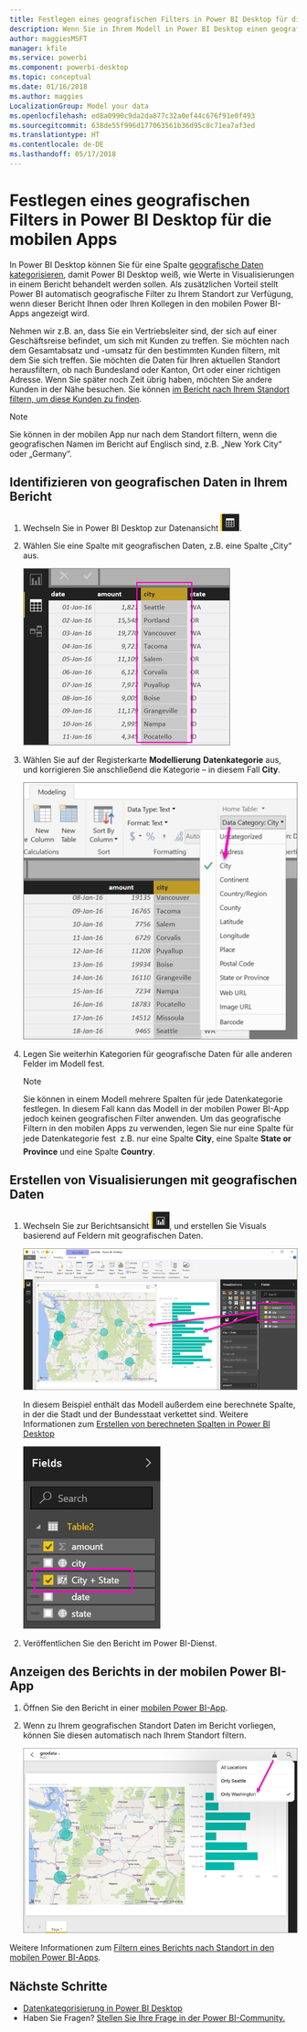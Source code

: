 ```yaml
---
title: Festlegen eines geografischen Filters in Power BI Desktop für die mobilen Apps
description: Wenn Sie in Ihrem Modell in Power BI Desktop einen geografischen Filter festlegen, können Sie Daten für Ihren Standort in den mobilen Power BI-Apps automatisch filtern.
author: maggiesMSFT
manager: kfile
ms.service: powerbi
ms.component: powerbi-desktop
ms.topic: conceptual
ms.date: 01/16/2018
ms.author: maggies
LocalizationGroup: Model your data
ms.openlocfilehash: ed8a0990c9da2da877c32a0ef44c676f91e0f493
ms.sourcegitcommit: 638de55f996d177063561b36d95c8c71ea7af3ed
ms.translationtype: HT
ms.contentlocale: de-DE
ms.lasthandoff: 05/17/2018
---
```

# <a name="set-geographic-filters-in-power-bi-desktop-for-the-mobile-apps"></a>Festlegen eines geografischen Filters in Power BI Desktop für die mobilen Apps
In Power BI Desktop können Sie für eine Spalte [geografische Daten kategorisieren](desktop-data-categorization.md), damit Power BI Desktop weiß, wie Werte in Visualisierungen in einem Bericht behandelt werden sollen. Als zusätzlichen Vorteil stellt Power BI automatisch geografische Filter zu Ihrem Standort zur Verfügung, wenn dieser Bericht Ihnen oder Ihren Kollegen in den mobilen Power BI-Apps angezeigt wird. 

Nehmen wir z.B. an, dass Sie ein Vertriebsleiter sind, der sich auf einer Geschäftsreise befindet, um sich mit Kunden zu treffen. Sie möchten nach dem Gesamtabsatz und -umsatz für den bestimmten Kunden filtern, mit dem Sie sich treffen. Sie möchten die Daten für Ihren aktuellen Standort herausfiltern, ob nach Bundesland oder Kanton, Ort oder einer richtigen Adresse. Wenn Sie später noch Zeit übrig haben, möchten Sie andere Kunden in der Nähe besuchen. Sie können [im Bericht nach Ihrem Standort filtern, um diese Kunden zu finden](mobile-apps-geographic-filtering.md).

> [!NOTE]
> Sie können in der mobilen App nur nach dem Standort filtern, wenn die geografischen Namen im Bericht auf Englisch sind, z.B. „New York City“ oder „Germany“.
> 
> 

## <a name="identify-geographic-data-in-your-report"></a>Identifizieren von geografischen Daten in Ihrem Bericht
1. Wechseln Sie in Power BI Desktop zur Datenansicht ![Symbol für Datenansicht](media/desktop-mobile-geofiltering/pbi_desktop_data_icon.png).
2. Wählen Sie eine Spalte mit geografischen Daten, z.B. eine Spalte „City“ aus.
   
    ![Spalte „City“](media/desktop-mobile-geofiltering/power-bi-desktop-geo-column.png)
3. Wählen Sie auf der Registerkarte **Modellierung** **Datenkategorie** aus, und korrigieren Sie anschließend die Kategorie – in diesem Fall **City**.
   
    ![Feld „Datenkategorie“](media/desktop-mobile-geofiltering/power-bi-desktop-geo-category.png)
4. Legen Sie weiterhin Kategorien für geografische Daten für alle anderen Felder im Modell fest. 
   
   > [!NOTE]
   > Sie können in einem Modell mehrere Spalten für jede Datenkategorie festlegen. In diesem Fall kann das Modell in der mobilen Power BI-App jedoch keinen geografischen Filter anwenden. Um das geografische Filtern in den mobilen Apps zu verwenden, legen Sie nur eine Spalte für jede Datenkategorie fest &#150; z.B. nur eine Spalte **City**, eine Spalte **State or Province** und eine Spalte **Country**. 
   > 
   > 

## <a name="create-visuals-with-your-geographic-data"></a>Erstellen von Visualisierungen mit geografischen Daten
1. Wechseln Sie zur Berichtsansicht ![Symbol für Berichtsansicht](media/desktop-mobile-geofiltering/power-bi-desktop-report-icon.png), und erstellen Sie Visuals basierend auf Feldern mit geografischen Daten. 
   
    ![Bericht mit Karte](media/desktop-mobile-geofiltering/power-bi-desktop-geo-report.png)
   
    In diesem Beispiel enthält das Modell außerdem eine berechnete Spalte, in der die Stadt und der Bundesstaat verkettet sind. Weitere Informationen zum [Erstellen von berechneten Spalten in Power BI Desktop](desktop-calculated-columns.md)
   
    ![Feld „City + State“ (Ort und Bundesstaat)](media/desktop-mobile-geofiltering/power-bi-desktop-city-state-column.png)
2. Veröffentlichen Sie den Bericht im Power BI-Dienst.

## <a name="view-the-report-in-power-bi-mobile-app"></a>Anzeigen des Berichts in der mobilen Power BI-App
1. Öffnen Sie den Bericht in einer [mobilen Power BI-App](mobile-apps-for-mobile-devices.md).
2. Wenn zu Ihrem geografischen Standort Daten im Bericht vorliegen, können Sie diesen automatisch nach Ihrem Standort filtern.
   
    ![Geofilter in mobiler App](media/desktop-mobile-geofiltering/power-bi-mobile-geo-map-set-filter.png)

Weitere Informationen zum [Filtern eines Berichts nach Standort in den mobilen Power BI-Apps](mobile-apps-geographic-filtering.md).

## <a name="next-steps"></a>Nächste Schritte
* [Datenkategorisierung in Power BI Desktop](desktop-data-categorization.md)  
* Haben Sie Fragen? [Stellen Sie Ihre Frage in der Power BI-Community.](http://community.powerbi.com/)

